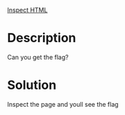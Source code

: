 [Inspect HTML](https://play.picoctf.org/practice/challenge/275?category=1&page=1)

# Description
Can you get the flag?

# Solution

Inspect the page and youll see the flag
